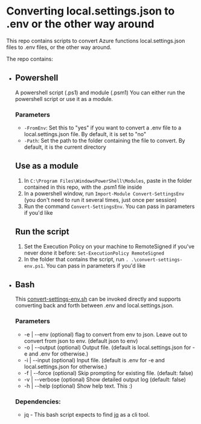 # Converting local.settings.json to .env or the other way around

This repo contains scripts to convert Azure functions local.settings.json files to .env files, or the other way around.

The repo contains:

* ## Powershell
  A powershell script (.ps1) and module (.psm1)
  You can either run the powershell script or use it as a module.
  ### Parameters

  - `-FromEnv`: Set this to "yes" if you want to convert a .env file to a local.settings.json file. By default, it is set to "no"
  - `-Path`: Set the path to the folder containing the file to convert. By default, it is the current directory

  ## Use as a module

  1. In `C:\Program Files\WindowsPowerShell\Modules`, paste in the folder contained in this repo, with the .psm1 file inside
  2. In a powershell window, run `Import-Module Convert-SettingsEnv` (you don't need to run it several times, just once per session)
  3. Run the command `Convert-SettingsEnv`. You can pass in parameters if you'd like

  ## Run the script

  1. Set the Execution Policy on your machine to RemoteSigned if you've never done it before: `Set-ExecutionPolicy RemoteSigned`
  2. In the folder that contains the script, run `. .\convert-settings-env.ps1`. You can pass in parameters if you'd like

* ## Bash
  This [convert-settings-env.sh](bash/convert-settings-env.sh) can be invoked directly and supports converting back and forth between .env and local.settings.json.

  ### Parameters
  * -e | --env      (optional) flag to convert from env to json. Leave out to convert from json to env. (default json to env)
  * -o | --output   (optional) Output file. (default is local.settings.json for -e and .env for otherwise.)
  * -i | --input    (optional) Input file. (default is .env for -e and local.settings.json for otherwise.)
  * -f | --force    (optional) Skip prompting for existing file. (default: false)
  * -v | --verbose  (optional) Show detailed output log (default: false)
  * -h | --help     (optional) Show help text. This :) 

  ### Dependencies:
  * jq - This bash script expects to find [jq](https://stedolan.github.io/jq/) as a cli tool.






